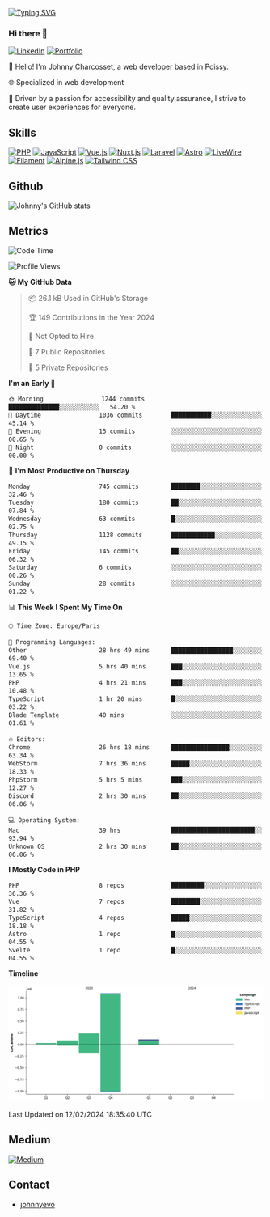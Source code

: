 [![Typing SVG](https://readme-typing-svg.demolab.com?font=Fira+Code&pause=1000&random=false&width=435&lines=Johnny+Charcosset;Web+Developer)](https://git.io/typing-svg)

### Hi there 👋
[![LinkedIn](https://img.shields.io/badge/LinkedIn-0077B5?style=for-the-badge&logo=linkedin&logoColor=white)](https://www.linkedin.com/in/johnny-charcosset/)
[![Portfolio](https://img.shields.io/badge/Portfolio-4285F4?style=for-the-badge&logo=google-chrome&logoColor=white)](https://johnnyevo.github.io/)

👋 Hello! I'm Johnny Charcosset, a web developer based in Poissy.

🌐 Specialized in web development

🚀 Driven by a passion for accessibility and quality assurance, I strive to create user experiences for everyone.

## Skills

[![PHP](https://img.shields.io/badge/PHP-777BB4?style=for-the-badge&logo=php&logoColor=white)](https://www.php.net/)
[![JavaScript](https://img.shields.io/badge/JavaScript-F7DF1E?style=for-the-badge&logo=javascript&logoColor=black)](https://developer.mozilla.org/en-US/docs/Web/JavaScript)
[![Vue.js](https://img.shields.io/badge/Vue.js-4FC08D?style=for-the-badge&logo=vue.js&logoColor=white)](https://vuejs.org/)
[![Nuxt.js](https://img.shields.io/badge/Nuxt.js-00C58E?style=for-the-badge&logo=nuxt.js&logoColor=white)](https://nuxtjs.org/)
[![Laravel](https://img.shields.io/badge/Laravel-FF2D20?style=for-the-badge&logo=laravel&logoColor=white)](https://laravel.com/)
[![Astro](https://img.shields.io/badge/Astro-0B3E59?style=for-the-badge&logo=astro&logoColor=white)](https://astro.build/)
[![LiveWire](https://img.shields.io/badge/LiveWire-FF3E00?style=for-the-badge&logo=livewire&logoColor=white)](https://laravel-livewire.com/)
[![Filament](https://img.shields.io/badge/Filament-253E46?style=for-the-badge&logo=https://filamentphp.com/favicon/favicon-32x32.png?v=w1dBNxT7Wg&logoColor=white)](https://filamentadmin.com/)
[![Alpine.js](https://img.shields.io/badge/Alpine.js-8BC0D0?style=for-the-badge&logo=alpine.js&logoColor=black)](https://alpinejs.dev/)
[![Tailwind CSS](https://img.shields.io/badge/Tailwind_CSS-38B2AC?style=for-the-badge&logo=tailwind-css&logoColor=white)](https://tailwindcss.com/)

## Github

![Johnny's GitHub stats](https://github-readme-stats.vercel.app/api?username=JohnnyEvo&show_icons=true&theme=transparent)

## Metrics

<!--START_SECTION:waka-->
![Code Time](http://img.shields.io/badge/Code%20Time-51%20hrs%2054%20mins-blue)

![Profile Views](http://img.shields.io/badge/Profile%20Views-0-blue)

**🐱 My GitHub Data** 

> 📦 26.1 kB Used in GitHub's Storage 
 > 
> 🏆 149 Contributions in the Year 2024
 > 
> 🚫 Not Opted to Hire
 > 
> 📜 7 Public Repositories 
 > 
> 🔑 5 Private Repositories 
 > 
**I'm an Early 🐤** 

```text
🌞 Morning                1244 commits        ██████████████░░░░░░░░░░░   54.20 % 
🌆 Daytime                1036 commits        ███████████░░░░░░░░░░░░░░   45.14 % 
🌃 Evening                15 commits          ░░░░░░░░░░░░░░░░░░░░░░░░░   00.65 % 
🌙 Night                  0 commits           ░░░░░░░░░░░░░░░░░░░░░░░░░   00.00 % 
```
📅 **I'm Most Productive on Thursday** 

```text
Monday                   745 commits         ████████░░░░░░░░░░░░░░░░░   32.46 % 
Tuesday                  180 commits         ██░░░░░░░░░░░░░░░░░░░░░░░   07.84 % 
Wednesday                63 commits          █░░░░░░░░░░░░░░░░░░░░░░░░   02.75 % 
Thursday                 1128 commits        ████████████░░░░░░░░░░░░░   49.15 % 
Friday                   145 commits         ██░░░░░░░░░░░░░░░░░░░░░░░   06.32 % 
Saturday                 6 commits           ░░░░░░░░░░░░░░░░░░░░░░░░░   00.26 % 
Sunday                   28 commits          ░░░░░░░░░░░░░░░░░░░░░░░░░   01.22 % 
```


📊 **This Week I Spent My Time On** 

```text
🕑︎ Time Zone: Europe/Paris

💬 Programming Languages: 
Other                    28 hrs 49 mins      █████████████████░░░░░░░░   69.40 % 
Vue.js                   5 hrs 40 mins       ███░░░░░░░░░░░░░░░░░░░░░░   13.65 % 
PHP                      4 hrs 21 mins       ███░░░░░░░░░░░░░░░░░░░░░░   10.48 % 
TypeScript               1 hr 20 mins        █░░░░░░░░░░░░░░░░░░░░░░░░   03.22 % 
Blade Template           40 mins             ░░░░░░░░░░░░░░░░░░░░░░░░░   01.61 % 

🔥 Editors: 
Chrome                   26 hrs 18 mins      ████████████████░░░░░░░░░   63.34 % 
WebStorm                 7 hrs 36 mins       █████░░░░░░░░░░░░░░░░░░░░   18.33 % 
PhpStorm                 5 hrs 5 mins        ███░░░░░░░░░░░░░░░░░░░░░░   12.27 % 
Discord                  2 hrs 30 mins       ██░░░░░░░░░░░░░░░░░░░░░░░   06.06 % 

💻 Operating System: 
Mac                      39 hrs              ███████████████████████░░   93.94 % 
Unknown OS               2 hrs 30 mins       ██░░░░░░░░░░░░░░░░░░░░░░░   06.06 % 
```

**I Mostly Code in PHP** 

```text
PHP                      8 repos             █████████░░░░░░░░░░░░░░░░   36.36 % 
Vue                      7 repos             ████████░░░░░░░░░░░░░░░░░   31.82 % 
TypeScript               4 repos             █████░░░░░░░░░░░░░░░░░░░░   18.18 % 
Astro                    1 repo              █░░░░░░░░░░░░░░░░░░░░░░░░   04.55 % 
Svelte                   1 repo              █░░░░░░░░░░░░░░░░░░░░░░░░   04.55 % 
```



**Timeline**

![Lines of Code chart](https://raw.githubusercontent.com/JohnnyEvo/JohnnyEvo/main/assets/bar_graph.png)


 Last Updated on 12/02/2024 18:35:40 UTC
<!--END_SECTION:waka-->

## Medium

[![Medium](https://github-readme-medium.vercel.app/?username=johnny.charcosset&limit=3)](https://medium.com/@@johnny.charcosset)

## Contact

- [johnnyevo](https://johnnyevo.github.io/)
